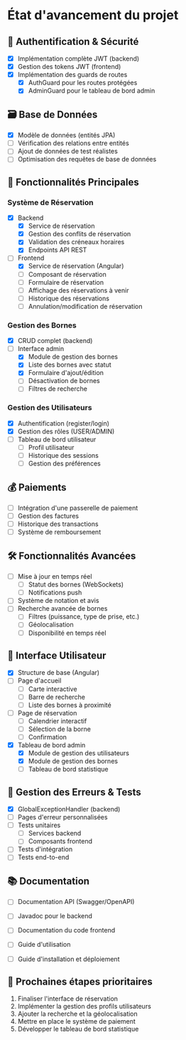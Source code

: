 # État d'avancement du projet

## 🔐 Authentification & Sécurité
- [x] Implémentation complète JWT (backend)
- [x] Gestion des tokens JWT (frontend)
- [x] Implémentation des guards de routes
  - [x] AuthGuard pour les routes protégées
  - [x] AdminGuard pour le tableau de bord admin

## 🗃️ Base de Données
- [x] Modèle de données (entités JPA)
- [ ] Vérification des relations entre entités
- [ ] Ajout de données de test réalistes
- [ ] Optimisation des requêtes de base de données

## 🚀 Fonctionnalités Principales

### Système de Réservation
- [x] Backend
  - [x] Service de réservation
  - [x] Gestion des conflits de réservation
  - [x] Validation des créneaux horaires
  - [x] Endpoints API REST

- [ ] Frontend
  - [x] Service de réservation (Angular)
  - [ ] Composant de réservation
  - [ ] Formulaire de réservation
  - [ ] Affichage des réservations à venir
  - [ ] Historique des réservations
  - [ ] Annulation/modification de réservation

### Gestion des Bornes
- [x] CRUD complet (backend)
- [ ] Interface admin
  - [x] Module de gestion des bornes
  - [x] Liste des bornes avec statut
  - [x] Formulaire d'ajout/édition
  - [ ] Désactivation de bornes
  - [ ] Filtres de recherche

### Gestion des Utilisateurs
- [x] Authentification (register/login)
- [x] Gestion des rôles (USER/ADMIN)
- [ ] Tableau de bord utilisateur
  - [ ] Profil utilisateur
  - [ ] Historique des sessions
  - [ ] Gestion des préférences

## 💰 Paiements
- [ ] Intégration d'une passerelle de paiement
- [ ] Gestion des factures
- [ ] Historique des transactions
- [ ] Système de remboursement

## 🛠️ Fonctionnalités Avancées
- [ ] Mise à jour en temps réel
  - [ ] Statut des bornes (WebSockets)
  - [ ] Notifications push
- [ ] Système de notation et avis
- [ ] Recherche avancée de bornes
  - [ ] Filtres (puissance, type de prise, etc.)
  - [ ] Géolocalisation
  - [ ] Disponibilité en temps réel

## 📱 Interface Utilisateur
- [x] Structure de base (Angular)
- [ ] Page d'accueil
  - [ ] Carte interactive
  - [ ] Barre de recherche
  - [ ] Liste des bornes à proximité
- [ ] Page de réservation
  - [ ] Calendrier interactif
  - [ ] Sélection de la borne
  - [ ] Confirmation
- [x] Tableau de bord admin
  - [x] Module de gestion des utilisateurs
  - [x] Module de gestion des bornes
  - [ ] Tableau de bord statistique

## 🚨 Gestion des Erreurs & Tests
- [x] GlobalExceptionHandler (backend)
- [ ] Pages d'erreur personnalisées
- [ ] Tests unitaires
  - [ ] Services backend
  - [ ] Composants frontend
- [ ] Tests d'intégration
- [ ] Tests end-to-end

## 📚 Documentation
- [ ] Documentation API (Swagger/OpenAPI)
- [ ] Javadoc pour le backend
- [ ] Documentation du code frontend
- [ ] Guide d'utilisation
- [ ] Guide d'installation et déploiement


## 📅 Prochaines étapes prioritaires
1. Finaliser l'interface de réservation
2. Implémenter la gestion des profils utilisateurs
3. Ajouter la recherche et la géolocalisation
4. Mettre en place le système de paiement
5. Développer le tableau de bord statistique
